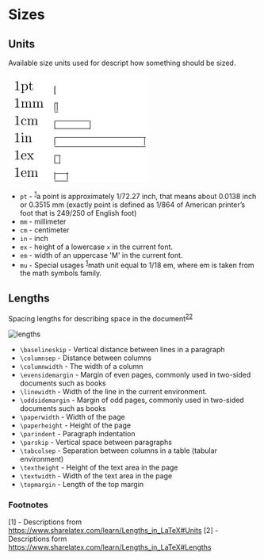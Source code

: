 # Sizes

## Units

Available size units used for descript how something should be sized.

![units](./sample/units.svg)

- `pt` - <sup>[1](#Footnotes)</sup>a point is approximately 1/72.27 inch, that means about
0.0138 inch or 0.3515 mm (exactly point is defined as 1/864 of American printer’s
foot that is 249/250 of English foot)  
- `mm` - millimeter  
- `cm` - centimeter  
- `in` - inch  
- `ex` - height of a lowercase `x` in the current font.  
- `em` - width of an uppercase 'M' in the current font.  
- `mu` - Special usages <sup>[1](#Footnotes)</sup>math unit equal to 1/18 em,
where em is taken from the math symbols family.  

## Lengths

Spacing lengths for describing space in the document<sup>[2](#Footnotes)</sup><sup>[2](#Footnotes)</sup>

![lengths](./sample/lengths.svg)

- `\baselineskip` - Vertical distance between lines in a paragraph
- `\columnsep` - Distance between columns
- `\columnwidth` - The width of a column
- `\evensidemargin` - Margin of even pages, commonly used in two-sided documents such as books
- `\linewidth` - Width of the line in the current environment.
- `\oddsidemargin` - Margin of odd pages, commonly used in two-sided documents such as books
- `\paperwidth` - Width of the page
- `\paperheight` - Height of the page
- `\parindent` - Paragraph indentation
- `\parskip` - Vertical space between paragraphs
- `\tabcolsep` - Separation between columns in a table (tabular environment)
- `\textheight` - Height of the text area in the page
- `\textwidth` - Width of the text area in the page
- `\topmargin` - Length of the top margin

### Footnotes

[1] - Descriptions from https://www.sharelatex.com/learn/Lengths_in_LaTeX#Units
[2] - Descriptions form https://www.sharelatex.com/learn/Lengths_in_LaTeX#Lengths